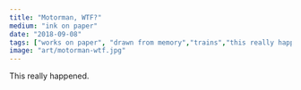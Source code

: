 ```yaml
---
title: "Motorman, WTF?"
medium: "ink on paper"
date: "2018-09-08"
tags: ["works on paper", "drawn from memory","trains","this really happened"]
image: "art/motorman-wtf.jpg"
---
```

This really happened.